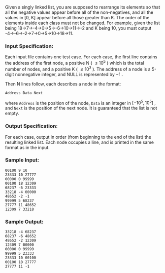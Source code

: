 <!-- Title
Splitting A Linked List (25)
-->
Given a singly linked list, you are supposed to rearrange its elements so that
all the negative values appear before all of the non-negatives, and all the
values in [0, K] appear before all those greater than K. The order of the
elements inside each class must not be changed. For example, given the list
being 18→7→-4→0→5→-6→10→11→-2 and K being 10, you must output
-4→-6→-2→7→0→5→10→18→11.

### Input Specification:

Each input file contains one test case. For each case, the first line contains
the address of the first node, a positive N ( $\le 10^5$ ) which is the total
number of nodes, and a positive K ( $\le 10^3$ ). The address of a node is a
5-digit nonnegative integer, and NULL is represented by $-1$ .

Then N lines follow, each describes a node in the format:

    
    
    Address Data Next

where `Address` is the position of the node, `Data` is an integer in $[-10^5,
10^5]$ , and `Next` is the position of the next node. It is guaranteed that
the list is not empty.

### Output Specification:

For each case, output in order (from beginning to the end of the list) the
resulting linked list. Each node occupies a line, and is printed in the same
format as in the input.

### Sample Input:

    
    
    00100 9 10
    23333 10 27777
    00000 0 99999
    00100 18 12309
    68237 -6 23333
    33218 -4 00000
    48652 -2 -1
    99999 5 68237
    27777 11 48652
    12309 7 33218

### Sample Output:

    
    
    33218 -4 68237
    68237 -6 48652
    48652 -2 12309
    12309 7 00000
    00000 0 99999
    99999 5 23333
    23333 10 00100
    00100 18 27777
    27777 11 -1

